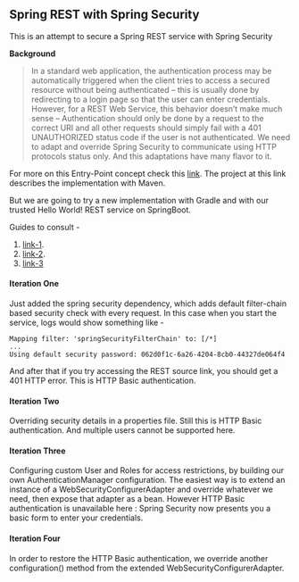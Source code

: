 ## Spring REST with Spring Security

This is an attempt to secure a Spring REST service with Spring Security

**Background**
> In a standard web application, the authentication process may be automatically triggered when the client tries to access a secured resource without being authenticated – this is usually done by redirecting to a login page so that the user can enter credentials. 
> However, for a REST Web Service, this behavior doesn’t make much sense – Authentication should only be done by a request to the correct URI and all other requests should simply fail with a 401 UNAUTHORIZED status code if the user is not authenticated.
> We need to adapt and override Spring Security to communicate using HTTP protocols status only. And this adaptations have many flavor to it.

For more on this Entry-Point concept check this [link](http://www.baeldung.com/securing-a-restful-web-service-with-spring-security). The project at this link describes the 
implementation with Maven.

But we are going to try a new implementation with Gradle and with our trusted Hello World! REST service on SpringBoot. 

Guides to consult - 
1. [link-1](https://dzone.com/articles/secure-rest-services-using).
2. [link-2](http://www.springboottutorial.com/securing-rest-services-with-spring-boot-starter-security).
3. [link-3](https://www.codesandnotes.be/2014/09/21/beginning-spring-security-authentication-on-spring-boot/)


#### Iteration One
Just added the spring security dependency, which adds default filter-chain based security check with every request. In this case when you start the service, 
logs would show something like - 

```
Mapping filter: 'springSecurityFilterChain' to: [/*]
...
Using default security password: 062d0f1c-6a26-4204-8cb0-44327de064f4
```

And after that if you try accessing the REST source link, you should get a 401 HTTP error. This is HTTP Basic authentication.

#### Iteration Two
Overriding security details in a properties file. Still this is HTTP Basic authentication. And multiple users cannot be supported here.

#### Iteration Three
Configuring custom User and Roles for access restrictions, by building our own AuthenticationManager configuration. The easiest way is to extend an instance of a WebSecurityConfigurerAdapter and override whatever we need, then expose that adapter as a bean.
However HTTP Basic authentication is unavailable here : Spring Security now presents you a basic form to enter your credentials.

#### Iteration Four
In order to restore the HTTP Basic authentication, we override another configuration() method from the extended WebSecurityConfigurerAdapter.





